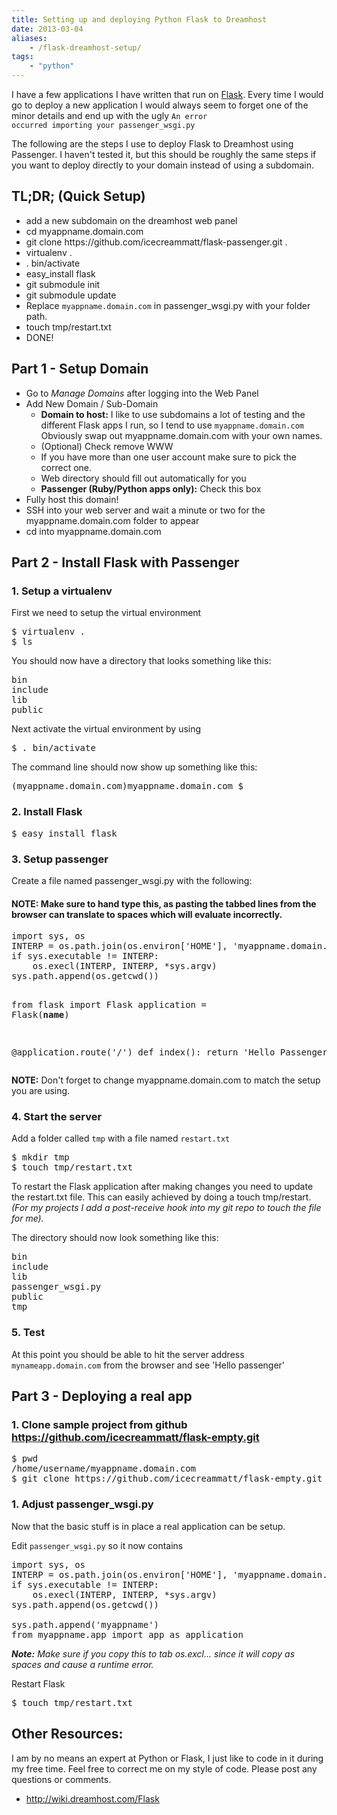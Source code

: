 ```yaml
---
title: Setting up and deploying Python Flask to Dreamhost
date: 2013-03-04
aliases: 
    - /flask-dreamhost-setup/
tags: 
    - "python"
---
```

I have a few applications I have written that run on <a title="Flask" href="http://flask.pocoo.org" target="_blank">Flask</a>. Every time I would go to deploy a new application I would always seem to forget one of the minor details and end up with the ugly <code>An error occurred importing your passenger_wsgi.py</code>
<!--more-->

The following are the steps I use to deploy Flask to Dreamhost using Passenger. I haven't tested it, but this should be roughly the same steps if you want to deploy directly to your domain instead of using a subdomain.
<h2>TL;DR; (Quick Setup)</h2>
<ul>
	<li>add a new subdomain on the dreamhost web panel</li>
	<li>cd myappname.domain.com</li>
	<li>git clone https://github.com/icecreammatt/flask-passenger.git .</li>
	<li>virtualenv .</li>
	<li>. bin/activate</li>
	<li>easy_install flask</li>
	<li>git submodule init</li>
	<li>git submodule update</li>
	<li>Replace <code>myappname.domain.com</code> in passenger_wsgi.py with your folder path.</li>
	<li>touch tmp/restart.txt</li>
	<li>DONE!</li>
</ul>
<h2>Part 1 - Setup Domain</h2>
<ul>
	<li>Go to <em>Manage Domains</em> after logging into the Web Panel</li>
	<li>Add New Domain / Sub-Domain
<ul>
	<li><strong>Domain to host:</strong> I like to use subdomains a lot of testing and the different Flask apps I run, so I tend to use <code>myappname.domain.com</code> Obviously swap out myappname.domain.com with your own names.</li>
	<li>(Optional) Check remove WWW</li>
	<li>If you have more than one user account make sure to pick the correct one.</li>
	<li>Web directory should fill out automatically for you</li>
	<li><strong>Passenger (Ruby/Python apps only):</strong> Check this box</li>
</ul>
</li>
	<li>Fully host this domain!</li>
	<li>SSH into your web server and wait a minute or two for the myappname.domain.com folder to appear</li>
	<li>cd into myappname.domain.com</li>
</ul>
<h2>Part 2 - Install Flask with Passenger</h2>
<h3>1. Setup a virtualenv</h3>
First we need to setup the virtual environment
<pre name="code" class="shell">$ virtualenv .
$ ls</pre>
You should now have a directory that looks something like this:
<pre name="code" class="shell">bin     
include  
lib 
public</pre>
Next activate the virtual environment by using
<pre name="code" class="shell">$ . bin/activate</pre>
The command line should now show up something like this:
<pre name="code" class="shell">(myappname.domain.com)myappname.domain.com $</pre>
<h3>2. Install Flask</h3>
<pre name="code" class="shell">$ easy_install flask</pre>
<h3>3. Setup passenger</h3>
Create a file named passenger_wsgi.py with the following:
<h4>NOTE: Make sure to hand type this, as pasting the tabbed lines from the browser can translate to spaces which will evaluate incorrectly.</h4>
<pre name="code" class="python">import sys, os
INTERP = os.path.join(os.environ[&#039;HOME&#039;], &#039;myappname.domain.com&#039;, &#039;bin&#039;, &#039;python&#039;)
if sys.executable != INTERP:
    os.execl(INTERP, INTERP, *sys.argv)
sys.path.append(os.getcwd())

from flask import Flask
application = Flask(__name__)

@application.route(&#039;/&#039;)
def index():
    return &#039;Hello Passenger&#039;</pre>
<strong>NOTE:</strong> Don't forget to change myappname.domain.com to match the setup you are using.
<h3>4. Start the server</h3>
Add a folder called <code>tmp</code> with a file named <code>restart.txt</code>
<pre name="code" class="shell">$ mkdir tmp
$ touch tmp/restart.txt</pre>
To restart the Flask application after making changes you need to update the restart.txt file. This can easily achieved by doing a touch tmp/restart.
<em>(For my projects I add a post-receive hook into my git repo to touch the file for me).</em>

The directory should now look something like this:
<pre name="code" class="shell">bin  
include  
lib  
passenger_wsgi.py
public  
tmp</pre>
<h3>5. Test</h3>
At this point you should be able to hit the server address <code>mynameapp.domain.com</code> from the browser and see 'Hello passenger'
<h2>Part 3 - Deploying a real app</h2>
<h3>1. Clone sample project from github <a href="https://github.com/icecreammatt/flask-empty.git">https://github.com/icecreammatt/flask-empty.git</a></h3>
<pre name="code" class="shell">$ pwd
/home/username/myappname.domain.com
$ git clone https://github.com/icecreammatt/flask-empty.git myappname</pre>
<h3>1. Adjust passenger_wsgi.py</h3>
Now that the basic stuff is in place a real application can be setup.

Edit <code>passenger_wsgi.py</code> so it now contains
<pre name="code" class="python">import sys, os
INTERP = os.path.join(os.environ[&#039;HOME&#039;], &#039;myappname.domain.com&#039;, &#039;bin&#039;, &#039;python&#039;)
if sys.executable != INTERP:
    os.execl(INTERP, INTERP, *sys.argv)
sys.path.append(os.getcwd())

sys.path.append(&#039;myappname&#039;)
from myappname.app import app as application</pre>
<em><strong>Note:</strong> Make sure if you copy this to tab os.excl... since it will copy as spaces and cause a runtime error.</em>

Restart Flask
<pre name="code" class="shell">$ touch tmp/restart.txt</pre>
<h2>Other Resources:</h2>
I am by no means an expert at Python or Flask, I just like to code in it during my free time. Feel free to correct me on my style of code. Please post any questions or comments.
<ul>
	<li><a href="http://wiki.dreamhost.com/Flask">http://wiki.dreamhost.com/Flask</a></li>
</ul>
